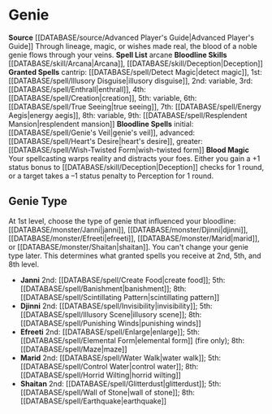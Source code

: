 ﻿---
bloodline: Genie
id: '11'
name: Genie
rarity: Common
rus_type_level: null
source: '[[DATABASE/source/Advanced Player''s Guide|Advanced Player''s Guide]]'
spell:
- '[[DATABASE/spell/Abyssal Plague|Abyssal Plague]]'
- '[[DATABASE/spell/Abyssal Plague|AbyssalPlague]]'
- '[[DATABASE/spell/Abyssal Plague|Abyssal Plague]]'
- '[[DATABASE/spell/Creation|Creation]]'
- '[[DATABASE/spell/Detect Magic|DetectMagic]]'
- '[[DATABASE/spell/Energy Aegis|Energy Aegis]]'
- '[[DATABASE/spell/Enthrall|Enthrall]]'
- '[[DATABASE/spell/Genie''s Veil|Genie''sVeil]]'
- '[[DATABASE/spell/Heart''s Desire|Heart''s Desire]]'
- '[[DATABASE/spell/Illusory Disguise|Illusory Disguise]]'
- '[[DATABASE/spell/Resplendent Mansion|Resplendent Mansion]]'
- '[[DATABASE/spell/True Seeing|True Seeing]]'
- '[[DATABASE/spell/Wish-Twisted Form|Wish-Twisted Form]]'
trait: null
type: Sorcerer Bloodline

---
# Genie

**Source** [[DATABASE/source/Advanced Player's Guide|Advanced Player's Guide]] 
Through lineage, magic, or wishes made real, the blood of a noble genie flows through your veins.
**Spell List** arcane
**Bloodline Skills** [[DATABASE/skill/Arcana|Arcana]], [[DATABASE/skill/Deception|Deception]]
**Granted Spells** cantrip: [[DATABASE/spell/Detect Magic|detect magic]], 1st: [[DATABASE/spell/Illusory Disguise|illusory disguise]], 2nd: variable, 3rd: [[DATABASE/spell/Enthrall|enthrall]], 4th: [[DATABASE/spell/Creation|creation]], 5th: variable, 6th: [[DATABASE/spell/True Seeing|true seeing]], 7th: [[DATABASE/spell/Energy Aegis|energy aegis]], 8th: variable, 9th: [[DATABASE/spell/Resplendent Mansion|resplendent mansion]]
**Bloodline Spells** initial: [[DATABASE/spell/Genie's Veil|genie's veil]], advanced: [[DATABASE/spell/Heart's Desire|heart's desire]], greater: [[DATABASE/spell/Wish-Twisted Form|wish-twisted form]]
**Blood Magic** Your spellcasting warps reality and distracts your foes. Either you gain a +1 status bonus to [[DATABASE/skill/Deception|Deception]] checks for 1 round, or a target takes a –1 status penalty to Perception for 1 round.

## Genie Type

At 1st level, choose the type of genie that influenced your bloodline: [[DATABASE/monster/Janni|janni]], [[DATABASE/monster/Djinni|djinni]], [[DATABASE/monster/Efreeti|efreeti]], [[DATABASE/monster/Marid|marid]], or [[DATABASE/monster/Shaitan|shaitan]]. You can't change your genie type later. This determines what granted spells you receive at 2nd, 5th, and 8th level.

* **Janni** 2nd: [[DATABASE/spell/Create Food|create food]]; 5th: [[DATABASE/spell/Banishment|banishment]]; 8th: [[DATABASE/spell/Scintillating Pattern|scintillating pattern]]
* **Djinni** 2nd: [[DATABASE/spell/Invisibility|invisibility]]; 5th: [[DATABASE/spell/Illusory Scene|illusory scene]]; 8th: [[DATABASE/spell/Punishing Winds|punishing winds]]
* **Efreeti** 2nd: [[DATABASE/spell/Enlarge|enlarge]]; 5th: [[DATABASE/spell/Elemental Form|elemental form]] (fire only); 8th: [[DATABASE/spell/Maze|maze]]
* **Marid** 2nd: [[DATABASE/spell/Water Walk|water walk]]; 5th: [[DATABASE/spell/Control Water|control water]]; 8th: [[DATABASE/spell/Horrid Wilting|horrid wilting]]
* **Shaitan** 2nd: [[DATABASE/spell/Glitterdust|glitterdust]]; 5th: [[DATABASE/spell/Wall of Stone|wall of stone]]; 8th: [[DATABASE/spell/Earthquake|earthquake]]